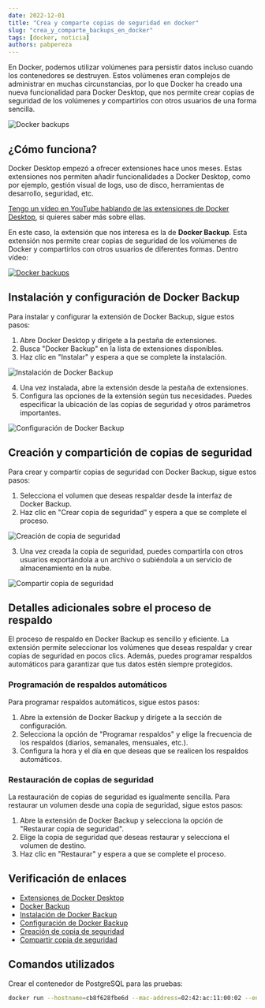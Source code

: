 ```yaml
---
date: 2022-12-01
title: "Crea y comparte copias de seguridad en docker"
slug: "crea_y_comparte_backups_en_docker"
tags: [docker, noticia]
authors: pabpereza 
---
```


En Docker, podemos utilizar volúmenes para persistir datos incluso cuando los contenedores se destruyen. Estos volúmenes eran complejos de administrar en muchas circunstancias, por lo que Docker ha creado una nueva funcionalidad para Docker Desktop, que nos permite crear copias de seguridad de los volúmenes y compartirlos con otros usuarios de una forma sencilla.
<!-- truncate -->

![Docker backups](https://www.docker.com/wp-content/uploads/2022/09/share-volume-docker.png.webp)

## ¿Cómo funciona?
Docker Desktop empezó a ofrecer extensiones hace unos meses. Estas extensiones nos permiten añadir funcionalidades a Docker Desktop, como por ejemplo, gestión visual de logs, uso de disco, herramientas de desarrollo, seguridad, etc.

[Tengo un vídeo en YouTube hablando de las extensiones de Docker Desktop](https://www.youtube.com/watch?v=6je3tV-_7I0), si quieres saber más sobre ellas. 

En este caso, la extensión que nos interesa es la de **Docker Backup**. Esta extensión nos permite crear copias de seguridad de los volúmenes de Docker y compartirlos con otros usuarios de diferentes formas. Dentro vídeo:

[![Docker backups](https://img.youtube.com/vi/thqgLGMfsGw/maxresdefault.jpg)](https://www.youtube.com/watch?v=thqgLGMfsGw)

## Instalación y configuración de Docker Backup
Para instalar y configurar la extensión de Docker Backup, sigue estos pasos:

1. Abre Docker Desktop y dirígete a la pestaña de extensiones.
2. Busca "Docker Backup" en la lista de extensiones disponibles.
3. Haz clic en "Instalar" y espera a que se complete la instalación.

![Instalación de Docker Backup](https://www.docker.com/wp-content/uploads/2022/09/install-docker-backup.png)

4. Una vez instalada, abre la extensión desde la pestaña de extensiones.
5. Configura las opciones de la extensión según tus necesidades. Puedes especificar la ubicación de las copias de seguridad y otros parámetros importantes.

![Configuración de Docker Backup](https://www.docker.com/wp-content/uploads/2022/09/configure-docker-backup.png)

## Creación y compartición de copias de seguridad
Para crear y compartir copias de seguridad con Docker Backup, sigue estos pasos:

1. Selecciona el volumen que deseas respaldar desde la interfaz de Docker Backup.
2. Haz clic en "Crear copia de seguridad" y espera a que se complete el proceso.

![Creación de copia de seguridad](https://www.docker.com/wp-content/uploads/2022/09/create-backup.png)

3. Una vez creada la copia de seguridad, puedes compartirla con otros usuarios exportándola a un archivo o subiéndola a un servicio de almacenamiento en la nube.

![Compartir copia de seguridad](https://www.docker.com/wp-content/uploads/2022/09/share-backup.png)

## Detalles adicionales sobre el proceso de respaldo
El proceso de respaldo en Docker Backup es sencillo y eficiente. La extensión permite seleccionar los volúmenes que deseas respaldar y crear copias de seguridad en pocos clics. Además, puedes programar respaldos automáticos para garantizar que tus datos estén siempre protegidos.

### Programación de respaldos automáticos
Para programar respaldos automáticos, sigue estos pasos:

1. Abre la extensión de Docker Backup y dirígete a la sección de configuración.
2. Selecciona la opción de "Programar respaldos" y elige la frecuencia de los respaldos (diarios, semanales, mensuales, etc.).
3. Configura la hora y el día en que deseas que se realicen los respaldos automáticos.

### Restauración de copias de seguridad
La restauración de copias de seguridad es igualmente sencilla. Para restaurar un volumen desde una copia de seguridad, sigue estos pasos:

1. Abre la extensión de Docker Backup y selecciona la opción de "Restaurar copia de seguridad".
2. Elige la copia de seguridad que deseas restaurar y selecciona el volumen de destino.
3. Haz clic en "Restaurar" y espera a que se complete el proceso.

## Verificación de enlaces
- [Extensiones de Docker Desktop](https://www.youtube.com/watch?v=6je3tV-_7I0)
- [Docker Backup](https://www.docker.com/wp-content/uploads/2022/09/share-volume-docker.png.webp)
- [Instalación de Docker Backup](https://www.docker.com/wp-content/uploads/2022/09/install-docker-backup.png)
- [Configuración de Docker Backup](https://www.docker.com/wp-content/uploads/2022/09/configure-docker-backup.png)
- [Creación de copia de seguridad](https://www.docker.com/wp-content/uploads/2022/09/create-backup.png)
- [Compartir copia de seguridad](https://www.docker.com/wp-content/uploads/2022/09/share-backup.png)

## Comandos utilizados
Crear el contenedor de PostgreSQL para las pruebas:
```bash
docker run --hostname=cb8f628fbe6d --mac-address=02:42:ac:11:00:02 --env=POSTGRES_PASSWORD=postgrespw --env=PATH=/usr/local/sbin:/usr/local/bin:/usr/sbin:/usr/bin:/sbin:/bin:/usr/lib/postgresql/15/bin --env=GOSU_VERSION=1.14 --env=LANG=en_US.utf8 --env=PG_MAJOR=15 --env=PG_VERSION=15.1-1.pgdg110+1 --env=PGDATA=/var/lib/postgresql/data --volume=/var/lib/postgresql/data -p 5432 --label='com.docker/featured-image=postgres:latest' --runtime=runc -d postgres:latest
```
